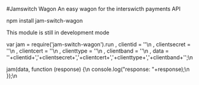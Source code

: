 #Jamswitch Wagon
An easy wagon for the interswicth payments API

npm install jam-switch-wagon

This module is still in development mode

var jam = require('jam-switch-wagon').run
    , clientid = ''\n
    , clientsecret = ''\n
    , clientcert = ''\n
    , clienttype = ''\n
    , clientband = ''\n
    , data = ''+clientid+','+clientsecret+','+clientcert+','+clienttype+','+clientband+'';\n

 jam(data, function (response) {\n
    console.log("response: "+response);\n
});\n